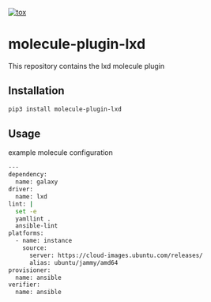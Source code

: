 [![tox](https://github.com/phlpdtrt/molecule-plugin-lxd/actions/workflows/tox.yml/badge.svg)](https://github.com/phlpdtrt/molecule-plugin-lxd/actions/workflows/tox.yml)

# molecule-plugin-lxd

This repository contains the lxd molecule plugin


## Installation

```bash
pip3 install molecule-plugin-lxd
```


## Usage

example molecule configuration

```bash
---
dependency:
  name: galaxy
driver:
  name: lxd
lint: |
  set -e
  yamllint .
  ansible-lint
platforms:
  - name: instance
    source:
      server: https://cloud-images.ubuntu.com/releases/
      alias: ubuntu/jammy/amd64
provisioner:
  name: ansible
verifier:
  name: ansible
```

